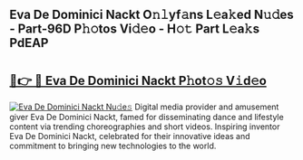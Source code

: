 ## Eva De Dominici Nackt O𝚗𝚕yf𝚊ns L𝚎a𝚔ed N𝚞𝚍es - Part-96D P𝚑𝚘tos Vi𝚍𝚎o - H𝚘𝚝 Part L𝚎a𝚔s PdEAP

# <h2><a href="http://kfbddnd.oniu.top/?m=Eva+De+Dominici+Nackt">🔗👉 🔴 Eva De Dominici Nackt P𝚑ot𝚘𝚜 V𝚒d𝚎o</a></h2>

[![Eva De Dominici Nackt Nu𝚍e𝚜](https://i.imgur.com/0qMVB7G.gif)](http://kfbddnd.oniu.top/?m=Eva+De+Dominici+Nackt)
Digital media provider and amusement giver Eva De Dominici Nackt, famed for disseminating dance and lifestyle content via trending choreographies and short videos. Inspiring inventor Eva De Dominici Nackt, celebrated for their innovative ideas and commitment to bringing new technologies to the world.  
